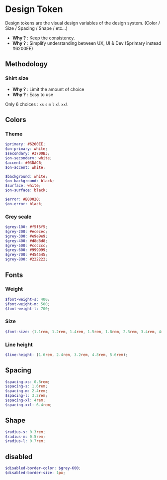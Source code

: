 # Design Token

Design tokens are the visual design variables of the design system. (Color / Size / Spacing / Shape / etc...)

- **Why ?** : Keep the consistency.
- **Why ?** : Simplify understanding between UX, UI & Dev ($primary instead #6200EE)

## Methodology

### Shirt size

- **Why ?** : Limit the amount of choice
- **Why ?** : Easy to use

Only 6 choices : `xs` `s` `m` `l` `xl` `xxl`

## Colors 

### Theme

```scss
$primary: #6200EE;
$on-primary: white;
$secondary: #3700B3;
$on-secondary: white;
$accent: #03DAC6;
$on-accent: white;

$background: white;
$on-background: black;
$surface: white;
$on-surface: black;

$error: #B00020;
$on-error: black;
```

### Grey scale

```scss
$grey-100: #f5f5f5;
$grey-200: #ececec;
$grey-300: #e9e9e9;
$grey-400: #d8d8d8;
$grey-500: #cccccc;
$grey-600: #999999;
$grey-700: #454545;
$grey-800: #222222;
```

## Fonts

### Weight

```scss
$font-weight-s: 400;
$font-weight-m: 500;
$font-weight-l: 700;
```

### Size

```scss
$font-size: (1.1rem, 1.2rem, 1.4rem, 1.5rem, 1.8rem, 2.3rem, 3.4rem, 4rem);
```

### Line height

```scss
$line-height: (1.6rem, 2.4rem, 3.2rem, 4.8rem, 5.6rem);
```

## Spacing

```scss
$spacing-xs: 0.8rem;
$spacing-s: 1.6rem;
$spacing-m: 2.4rem;
$spacing-l: 3.2rem;
$spacing-xl: 4rem;
$spacing-xxl: 6.4rem;
```

## Shape

```scss
$radius-s: 0.3rem;
$radius-m: 0.5rem;
$radius-l: 0.7rem;
```

## disabled

```scss
$disabled-border-color: $grey-600;
$disabled-border-size: 1px;
```
